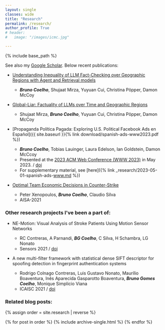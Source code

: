 ```yaml
---
layout: single
classes: wide
title: "Research"
permalink: /research/
author_profile: True
# header:
#   image: "/images/icmc.jpg"

---
```


{% include base_path %}

See also my [Google Scholar](https://scholar.google.com/citations?user=xu1_CAUAAAAJ). Below recent publications:


- [Understanding Inequality of LLM Fact-Checking over Geographic Regions with Agent and Retrieval models](https://arxiv.org/abs/2503.22877)
	- ***Bruno Coelho***, Shujaat Mirza, Yuyuan Cui, Christina Pöpper, Damon McCoy

- [Global-Liar: Factuality of LLMs over Time and Geographic Regions](https://arxiv.org/abs/2401.17839)
	- Shujaat Mirza, ***Bruno Coelho***, Yuyuan Cui, Christina Pöpper, Damon McCoy

- [Propaganda Política Pagada: Exploring U.S. Political Facebook Ads en Español]({{ site.baseurl }}{% link download/spanish-ads-www2023.pdf %}) 
	- ***Bruno Coelho***, Tobias Lauinger, Laura Edelson, Ian Goldstein, Damon McCcoy 
	- Presented at the [2023 ACM Web Conference (WWW 2023)](https://www2023.thewebconf.org/) in May 2023. / [doi](https://doi.org/10.1145/3543507.3583425)
	- For supplementary material, see [here]({% link _research/2023-05-01-spanish-ads-www.md %})

- [Optimal Team Economic Decisions in Counter-Strike](https://arxiv.org/abs/2109.12990)
	- Peter Xenopoulos, ***Bruno Coelho***, Claudio Silva
	- AISA-2021 

### Other research projects I've been a part of:
- NE-Motion: Visual Analysis of Stroke Patients Using Motion Sensor Networks 
	- RC Contreras, A Parnandi, ***BG Coelho***, C Silva, H Schambra, LG Nonato 
	- Sensors 2021 / [doi](https://doi.org/10.3390/s21134482)

- A new multi-filter framework with statistical dense SIFT descriptor for spoofing detection in fingerprint authentication systems 
	- Rodrigo Colnago Contreras, Luis Gustavo Nonato, Maurílio Boaventura, Inês Aparecida Gasparotto Boaventura, ***Bruno Gomes Coelho***, Monique Simplicio Viana 
	-  ICAISC 2021 / [doi](https://doi.org/10.1007/978-3-030-87897-9_39)

### Related blog posts:

{% assign order = site.research | reverse %}

{% for post in order %}
  {% include archive-single.html %}
{% endfor %}


